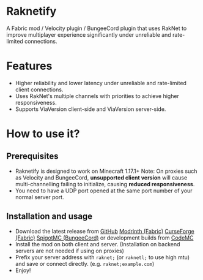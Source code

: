 # Raknetify
A Fabric mod / Velocity plugin / BungeeCord plugin that uses RakNet to improve multiplayer experience significantly
under unreliable and rate-limited connections.

# Features
- Higher reliability and lower latency under unreliable and rate-limited client connections.
- Uses RakNet's multiple channels with priorities to achieve higher responsiveness. 
- Supports ViaVersion client-side and ViaVersion server-side.

# How to use it?

## Prerequisites
- Raknetify is designed to work on Minecraft 1.17.1+
  Note: On proxies such as Velocity and BungeeCord, **unsupported client version** will cause
  multi-channelling failing to initialize, causing **reduced responsiveness**.  
- You need to have a UDP port opened at the same port number of your normal server port. 

## Installation and usage
- Download the latest release from 
  [GitHub](https://github.com/RelativityMC/raknetify/releases) 
  [Modrinth (Fabric)](https://modrinth.com/mod/raknetify/versions) 
  [CurseForge (Fabric)](https://www.curseforge.com/minecraft/mc-mods/raknetify/files)
  [SpigotMC (BungeeCord)](https://www.spigotmc.org/resources/raknetify-bungeecord.102509/)
  or development builds from [CodeMC](https://ci.codemc.io/job/RelativityMC/job/raknetify/)
- Install the mod on both client and server. (Installation on backend servers are not needed if using on proxies) 
- Prefix your server address with `raknet;` (or `raknetl;` to use high mtu) and save or connect directly. 
  (e.g. `raknet;example.com`)
- Enjoy!

